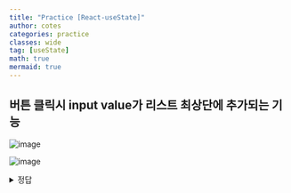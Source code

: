 ```yaml
---
title: "Practice [React-useState]"
author: cotes
categories: practice
classes: wide
tag: [useState]
math: true
mermaid: true
---
```


## 버튼 클릭시 input value가 리스트 최상단에 추가되는 기능 

![image](https://user-images.githubusercontent.com/105469077/197806447-87ad08da-b560-4c5b-9417-c0b322783b12.png)

![image](https://user-images.githubusercontent.com/105469077/197806578-88050147-a490-4018-a7ae-eb9c5f9a3693.png)

<details>
<summary>정답</summary>
<div markdown='1'>

```javascript
import {useState} from 'react';

function App() {
  const [names, setNames] = useState(['홍길동', '김민수']);
  const [input, setInput] = useState('');

  const onInputChange = (e) => {
    setInput(e.target.value);
  }

  const handleUpload = () => {
    setNames((prevState) => {
      return [input, ...prevState];
    });
  };

  return (
    <div>
      <input type="text" value={input} onChange={onInputChange}/>
      <button onClick={handleUpload}>Upload</button>
      {names.map((v, idx) => {
        return <p key={idx}>{v}</p>
      })}
    </div>
  );
}

export default App;

```

</div>
</details>
